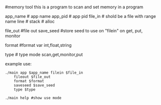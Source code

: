 #memory tool
this is a program to scan and set memory in a program

app_name # app name
app_pid # app pid
file_in # shold be a file with range name line
	# stack
	# alloc

file_out #file out
save_seed #store seed to use on "filein" on get, put, monitor

format #format var int,float,string

type # type mode scan,get,monitor,put

example use: 

	./main app $app_name filein $file_in
		fileout $file_out
		format $format
		saveseed $save_seed
		type $type

	./main help #show use mode

